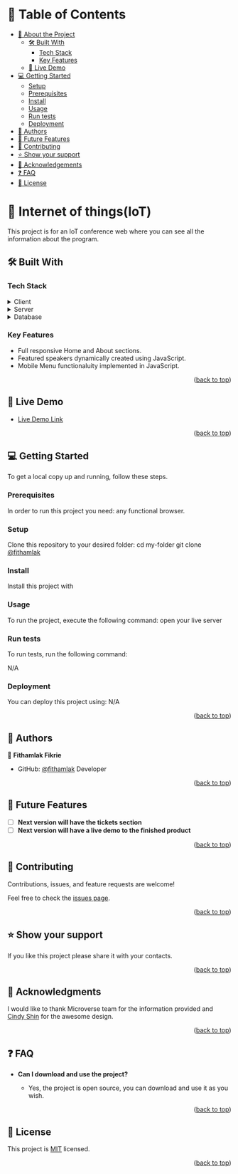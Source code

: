 <a name="readme-top"></a>

<div align="center">

<!--   <img src="murple_logo.png" alt="logo" width="140"  height="auto" />
  <br/> -->

<!--   <h3><b>Microverse README Template</b></h3> -->

</div>

<!-- TABLE OF CONTENTS -->

# 📗 Table of Contents

- [📖 About the Project](#about-project)
  - [🛠 Built With](#built-with)
    - [Tech Stack](#tech-stack)
    - [Key Features](#key-features)
  - [🚀 Live Demo](#live-demo)
- [💻 Getting Started](#getting-started)
  - [Setup](#setup)
  - [Prerequisites](#prerequisites)
  - [Install](#install)
  - [Usage](#usage)
  - [Run tests](#run-tests)
  - [Deployment](#triangular_flag_on_post-deployment)
- [👥 Authors](#authors)
- [🔭 Future Features](#future-features)
- [🤝 Contributing](#contributing)
- [⭐️ Show your support](#support)
- [🙏 Acknowledgements](#acknowledgements)
- [❓ FAQ](#faq)
- [📝 License](#license)

<!-- PROJECT DESCRIPTION -->

# 🔬 Internet of things(IoT)<a name="about-project"></a>

This project is for an IoT conference web where you can see all the information about the program.

## 🛠 Built With <a name="built-with"></a>

### Tech Stack <a name="tech-stack"></a>

<details>
  <summary>Client</summary>
  <ul>
    <li>HTML</li>
  </ul>
  <ul>
    <li>CSS</li>
  </ul>
  <ul>
    <li>JavaScript</li>
  </ul>
</details>

<details>
  <summary>Server</summary>
  <ul>
    <li>N/A</li>
  </ul>
</details>

<details>
<summary>Database</summary>
  <ul>
    <li>N/A</li>
  </ul>
</details>

<!-- Features -->

### Key Features <a name="key-features"></a>

- Full responsive Home and About sections.
- Featured speakers dynamically created using JavaScript.
- Mobile Menu functionaluity implemented in JavaScript.

<p align="right">(<a href="#readme-top">back to top</a>)</p>

<!-- LIVE DEMO -->

## 🚀 Live Demo <a name="live-demo"></a>

- [Live Demo Link](https://fithamlak.github.io/IoT-Conference-CP1/)

<p align="right">(<a href="#readme-top">back to top</a>)</p>

<!-- GETTING STARTED -->

## 💻 Getting Started <a name="getting-started"></a>

To get a local copy up and running, follow these steps.

### Prerequisites

In order to run this project you need: any functional browser.

### Setup

Clone this repository to your desired folder:
cd my-folder git clone [@fithamlak](https://github.com/fithamlak/IoT-Conference-CP1.git)

### Install

Install this project with 

### Usage

To run the project, execute the following command:
open your live server

### Run tests

To run tests, run the following command:

N/A

### Deployment

You can deploy this project using:
N/A
<p align="right">(<a href="#readme-top">back to top</a>)</p>

<!-- AUTHORS -->

## 👥 Authors <a name="authors"></a>

👤 **Fithamlak Fikrie**

- GitHub: [@fithamlak](https://github.com/Fithamlak) Developer

<p align="right">(<a href="#readme-top">back to top</a>)</p>

<!-- FUTURE FEATURES -->

## 🔭 Future Features <a name="future-features"></a>

- [ ] **Next version will have the tickets section**
- [ ] **Next version will have a live demo to the finished product**

<p align="right">(<a href="#readme-top">back to top</a>)</p>

<!-- CONTRIBUTING -->

## 🤝 Contributing <a name="contributing"></a>

Contributions, issues, and feature requests are welcome!

Feel free to check the [issues page](../../issues/).

<p align="right">(<a href="#readme-top">back to top</a>)</p>

<!-- SUPPORT -->

## ⭐️ Show your support <a name="support"></a>

If you like this project please share it with your contacts.

<p align="right">(<a href="#readme-top">back to top</a>)</p>

<!-- ACKNOWLEDGEMENTS -->

## 🙏 Acknowledgments <a name="acknowledgements"></a>


I would like to thank Microverse team for the information provided and [Cindy Shin](https://www.behance.net/adagio07) for the awesome design.

<p align="right">(<a href="#readme-top">back to top</a>)</p>

<!-- FAQ (optional) -->

## ❓ FAQ <a name="faq"></a>

- **Can I download and use the project?**

  - Yes, the project is open source, you can download and use it as you wish.

<p align="right">(<a href="#readme-top">back to top</a>)</p>

<!-- LICENSE -->

## 📝 License <a name="license"></a>

This project is [MIT](./LICENSE) licensed.

<p align="right">(<a href="#readme-top">back to top</a>)</p>


